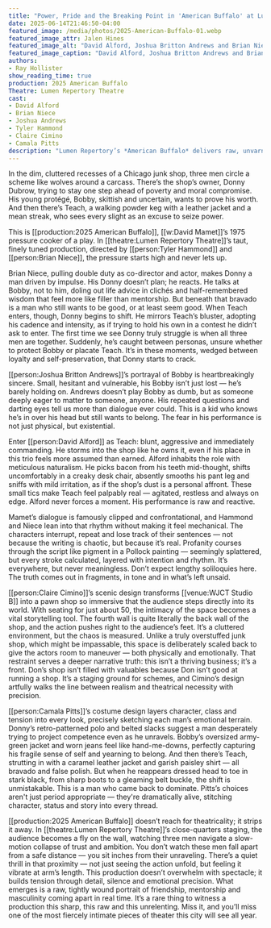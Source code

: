 ```yaml
---
title: "Power, Pride and the Breaking Point in 'American Buffalo' at Lumen Repertory Theatre"
date: 2025-06-14T21:46:50-04:00
featured_image: /media/photos/2025-American-Buffalo-01.webp
featured_image_attr: Jalen Hines
featured_image_alt: "David Alford, Joshua Britton Andrews and Brian Niece in an intense moment inside a cluttered pawn shop in Lumen Repertory Theatre’s 'American Buffalo.'"
featured_image_caption: "David Alford, Joshua Britton Andrews and Brian Niece navigate rising tensions and shattered trust in Lumen Repertory Theatre’s *American Buffalo* ."
authors: 
- Ray Hollister
show_reading_time: true
production: 2025 American Buffalo
Theatre: Lumen Repertory Theatre
cast: 
- David Alford
- Brian Niece
- Joshua Andrews
- Tyler Hammond
- Claire Cimino
- Camala Pitts
description: "Lumen Repertory’s *American Buffalo* delivers raw, unvarnished tension with standout performances and a sharply observed take on power and desperation."
---
```

In the dim, cluttered recesses of a Chicago junk shop, three men circle a scheme like wolves around a carcass. There’s the shop’s owner, Donny Dubrow, trying to stay one step ahead of poverty and moral compromise. His young protégé, Bobby, skittish and uncertain, wants to prove his worth. And then there’s Teach, a walking powder keg with a leather jacket and a mean streak, who sees every slight as an excuse to seize power.

This is [[production:2025 American Buffalo]], [[w:David Mamet]]’s 1975 pressure cooker of a play. In [[theatre:Lumen Repertory Theatre]]’s taut, finely tuned production, directed by [[person:Tyler Hammond]] and [[person:Brian Niece]], the pressure starts high and never lets up.

Brian Niece, pulling double duty as co-director and actor, makes Donny a man driven by impulse. His Donny doesn’t plan; he reacts. He talks at Bobby, not to him, doling out life advice in clichés and half-remembered wisdom that feel more like filler than mentorship. But beneath that bravado is a man who still wants to be good, or at least seem good. When Teach enters, though, Donny begins to shift. He mirrors Teach’s bluster, adopting his cadence and intensity, as if trying to hold his own in a contest he didn’t ask to enter. The first time we see Donny truly struggle is when all three men are together. Suddenly, he’s caught between personas, unsure whether to protect Bobby or placate Teach. It’s in these moments, wedged between loyalty and self-preservation, that Donny starts to crack.

[[person:Joshua Britton Andrews]]’s portrayal of Bobby is heartbreakingly sincere. Small, hesitant and vulnerable, his Bobby isn’t just lost — he’s barely holding on. Andrews doesn’t play Bobby as dumb, but as someone deeply eager to matter to someone, anyone. His repeated questions and darting eyes tell us more than dialogue ever could. This is a kid who knows he’s in over his head but still wants to belong. The fear in his performance is not just physical, but existential.

Enter [[person:David Alford]] as Teach: blunt, aggressive and immediately commanding. He storms into the shop like he owns it, even if his place in this trio feels more assumed than earned. Alford inhabits the role with meticulous naturalism. He picks bacon from his teeth mid-thought, shifts uncomfortably in a creaky desk chair, absently smooths his pant leg and sniffs with mild irritation, as if the shop’s dust is a personal affront. These small tics make Teach feel palpably real — agitated, restless and always on edge. Alford never forces a moment. His performance is raw and reactive.

Mamet’s dialogue is famously clipped and confrontational, and Hammond and Niece lean into that rhythm without making it feel mechanical. The characters interrupt, repeat and lose track of their sentences — not because the writing is chaotic, but because it’s real. Profanity courses through the script like pigment in a Pollock painting — seemingly splattered, but every stroke calculated, layered with intention and rhythm. It’s everywhere, but never meaningless. Don’t expect lengthy soliloquies here. The truth comes out in fragments, in tone and in what’s left unsaid.

[[person:Claire Cimino]]’s scenic design transforms [[venue:WJCT Studio B]] into a pawn shop so immersive that the audience steps directly into its world. With seating for just about 50, the intimacy of the space becomes a vital storytelling tool. The fourth wall is quite literally the back wall of the shop, and the action pushes right to the audience’s feet. It’s a cluttered environment, but the chaos is measured. Unlike a truly overstuffed junk shop, which might be impassable, this space is deliberately scaled back to give the actors room to maneuver — both physically and emotionally. That restraint serves a deeper narrative truth: this isn’t a thriving business; it’s a front. Don’s shop isn’t filled with valuables because Don isn’t good at running a shop. It’s a staging ground for schemes, and Cimino’s design artfully walks the line between realism and theatrical necessity with precision.

[[person:Camala Pitts]]’s costume design layers character, class and tension into every look, precisely sketching each man’s emotional terrain. Donny’s retro-patterned polo and belted slacks suggest a man desperately trying to project competence even as he unravels. Bobby’s oversized army-green jacket and worn jeans feel like hand-me-downs, perfectly capturing his fragile sense of self and yearning to belong. And then there’s Teach, strutting in with a caramel leather jacket and garish paisley shirt — all bravado and false polish. But when he reappears dressed head to toe in stark black, from sharp boots to a gleaming belt buckle, the shift is unmistakable. This is a man who came back to dominate. Pitts’s choices aren't just period appropriate — they're dramatically alive, stitching character, status and story into every thread.

[[production:2025 American Buffalo]] doesn’t reach for theatricality; it strips it away. In [[theatre:Lumen Repertory Theatre]]’s close-quarters staging, the audience becomes a fly on the wall, watching three men navigate a slow-motion collapse of trust and ambition. You don’t watch these men fall apart from a safe distance — you sit inches from their unraveling. There’s a quiet thrill in that proximity — not just seeing the action unfold, but feeling it vibrate at arm’s length. This production doesn’t overwhelm with spectacle; it builds tension through detail, silence and emotional precision. What emerges is a raw, tightly wound portrait of friendship, mentorship and masculinity coming apart in real time. It’s a rare thing to witness a production this sharp, this raw and this unrelenting. Miss it, and you’ll miss one of the most fiercely intimate pieces of theater this city will see all year.